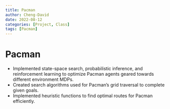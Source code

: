 ```yaml
---
title: Pacman
author: Cheng-David
date: 2022-08-12
categories: [Project, Class]
tags: [Pacman]
---
```


# Pacman

* Implemented state-space search, probabilistic inference, and reinforcement learning to
optimize Pacman agents geared towards different environment MDPs.
* Created search algorithms used for Pacman’s grid traversal to complete given goals.
* Implemented heuristic functions to find optimal routes for Pacman efficiently.